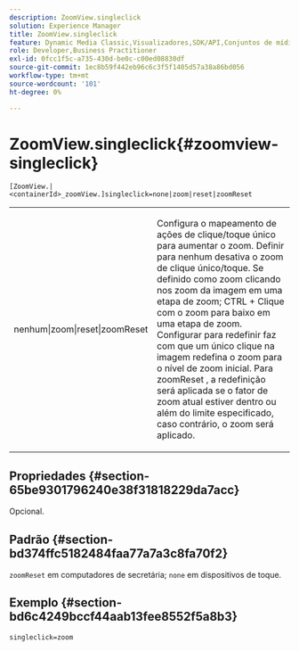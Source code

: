 ```yaml
---
description: ZoomView.singleclick
solution: Experience Manager
title: ZoomView.singleclick
feature: Dynamic Media Classic,Visualizadores,SDK/API,Conjuntos de mídias mistas
role: Developer,Business Practitioner
exl-id: 0fcc1f5c-a735-430d-be0c-c00ed08830df
source-git-commit: 1ec8b59f442eb96c6c3f5f1405d57a38a86bd056
workflow-type: tm+mt
source-wordcount: '101'
ht-degree: 0%

---
```


# ZoomView.singleclick{#zoomview-singleclick}

`[ZoomView.|<containerId>_zoomView.]singleclick=none|zoom|reset|zoomReset`

<table id="table_82C9252157DB41B5B98505855975D2F5"> 
 <tbody> 
  <tr> 
   <td colname="col1"> <p> <span class="codeph"> nenhum|zoom|reset|zoomReset  </span> </p> </td> 
   <td colname="col2"> <p> Configura o mapeamento de ações de clique/toque único para aumentar o zoom. Definir para <span class="codeph"> nenhum </span> desativa o zoom de clique único/toque. Se definido como <span class="codeph"> zoom </span> clicando nos zoom da imagem em uma etapa de zoom; CTRL + Clique com o zoom para baixo em uma etapa de zoom. Configurar para <span class="codeph"> redefinir </span> faz com que um único clique na imagem redefina o zoom para o nível de zoom inicial. Para <span class="codeph"> zoomReset </span>, a redefinição será aplicada se o fator de zoom atual estiver dentro ou além do limite especificado, caso contrário, o zoom será aplicado. </p> </td> 
  </tr> 
 </tbody> 
</table>

## Propriedades {#section-65be9301796240e38f31818229da7acc}

Opcional.

## Padrão {#section-bd374ffc5182484faa77a7a3c8fa70f2}

`zoomReset` em computadores de secretária;  `none` em dispositivos de toque.

## Exemplo {#section-bd6c4249bccf44aab13fee8552f5a8b3}

`singleclick=zoom`
